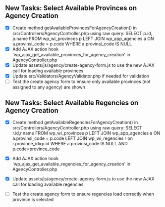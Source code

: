 ## New Tasks: Select Available Provinces on Agency Creation
- [x] Create method getAvailableProvincesForAgencyCreation() in src/Controllers/AgencyController.php using raw query: SELECT p.id, p.name FROM wp_wi_provinces p LEFT JOIN wp_app_agencies a ON a.provinsi_code = p.code WHERE a.provinsi_code IS NULL
- [x] Add AJAX action hook 'wp_ajax_get_available_provinces_for_agency_creation' in AgencyController.php
- [x] Update assets/js/agency/create-agency-form.js to use the new AJAX call for loading available provinces
- [x] Update src/Validators/AgencyValidator.php if needed for validation
- [ ] Test the create agency form to ensure only available provinces (not assigned to any agency) are shown

## New Tasks: Select Available Regencies on Agency Creation
- [x] Create method getAvailableRegenciesForAgencyCreation() in src/Controllers/AgencyController.php using raw query: SELECT r.id,r.name FROM wp_wi_provinces p LEFT JOIN wp_app_agencies a ON a.provinsi_code = p.code LEFT JOIN wp_wi_regencies r on r.province_id=p.id WHERE a.provinsi_code IS NULL AND p.code=province_code
- [x] Add AJAX action hook 'wp_ajax_get_available_regencies_for_agency_creation' in AgencyController.php
- [x] Update assets/js/agency/create-agency-form.js to use the new AJAX call for loading available regencies
- [ ] Test the create agency form to ensure regencies load correctly when province is selected


